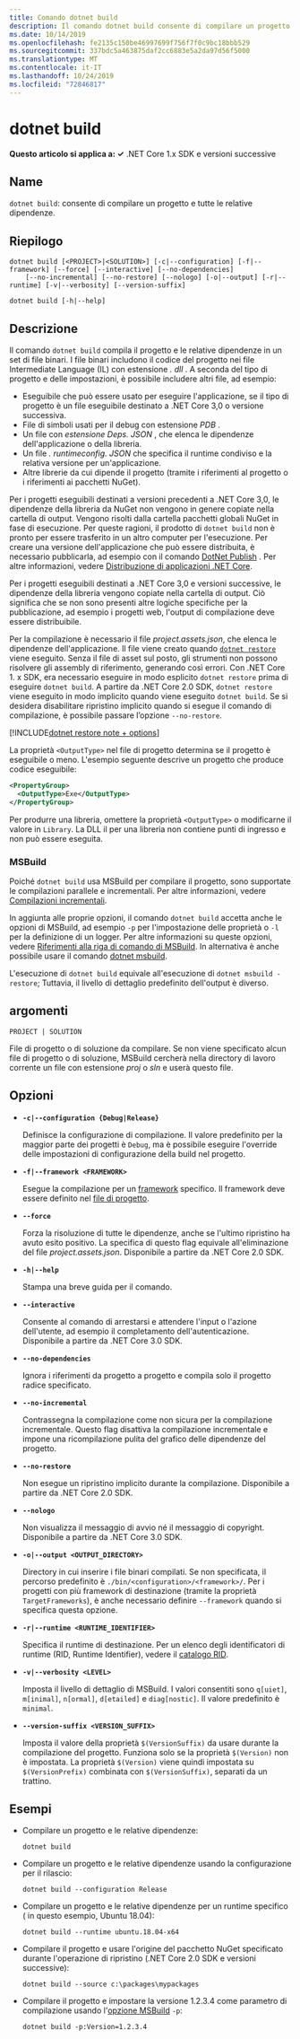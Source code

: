 ```yaml
---
title: Comando dotnet build
description: Il comando dotnet build consente di compilare un progetto e tutte le relative dipendenze.
ms.date: 10/14/2019
ms.openlocfilehash: fe2135c150be46997699f756f7f0c9bc18bbb529
ms.sourcegitcommit: 337bdc5a463875daf2cc6883e5a2da97d56f5000
ms.translationtype: MT
ms.contentlocale: it-IT
ms.lasthandoff: 10/24/2019
ms.locfileid: "72846817"
---
```

# <a name="dotnet-build"></a>dotnet build

**Questo articolo si applica a: ✓** .NET Core 1.x SDK e versioni successive

<!-- todo: uncomment when all CLI commands are reviewed
[!INCLUDE [topic-appliesto-net-core-all](../../../includes/topic-appliesto-net-core-all.md)]
-->

## <a name="name"></a>Name

`dotnet build`: consente di compilare un progetto e tutte le relative dipendenze.

## <a name="synopsis"></a>Riepilogo

```dotnetcli
dotnet build [<PROJECT>|<SOLUTION>] [-c|--configuration] [-f|--framework] [--force] [--interactive] [--no-dependencies]
    [--no-incremental] [--no-restore] [--nologo] [-o|--output] [-r|--runtime] [-v|--verbosity] [--version-suffix]

dotnet build [-h|--help]
```

## <a name="description"></a>Descrizione

Il comando `dotnet build` compila il progetto e le relative dipendenze in un set di file binari. I file binari includono il codice del progetto nei file Intermediate Language (IL) con estensione *. dll* .  A seconda del tipo di progetto e delle impostazioni, è possibile includere altri file, ad esempio:

- Eseguibile che può essere usato per eseguire l'applicazione, se il tipo di progetto è un file eseguibile destinato a .NET Core 3,0 o versione successiva.
- File di simboli usati per il debug con estensione *PDB* .
- Un file con *estensione Deps. JSON* , che elenca le dipendenze dell'applicazione o della libreria.
- Un file *. runtimeconfig. JSON* che specifica il runtime condiviso e la relativa versione per un'applicazione.
- Altre librerie da cui dipende il progetto (tramite i riferimenti al progetto o i riferimenti ai pacchetti NuGet).

Per i progetti eseguibili destinati a versioni precedenti a .NET Core 3,0, le dipendenze della libreria da NuGet non vengono in genere copiate nella cartella di output.  Vengono risolti dalla cartella pacchetti globali NuGet in fase di esecuzione. Per queste ragioni, il prodotto di `dotnet build` non è pronto per essere trasferito in un altro computer per l'esecuzione. Per creare una versione dell'applicazione che può essere distribuita, è necessario pubblicarla, ad esempio con il comando [DotNet Publish](dotnet-publish.md) . Per altre informazioni, vedere [Distribuzione di applicazioni .NET Core](../deploying/index.md).

Per i progetti eseguibili destinati a .NET Core 3,0 e versioni successive, le dipendenze della libreria vengono copiate nella cartella di output. Ciò significa che se non sono presenti altre logiche specifiche per la pubblicazione, ad esempio i progetti web, l'output di compilazione deve essere distribuibile.

Per la compilazione è necessario il file *project.assets.json*, che elenca le dipendenze dell'applicazione. Il file viene creato quando [`dotnet restore`](dotnet-restore.md) viene eseguito. Senza il file di asset sul posto, gli strumenti non possono risolvere gli assembly di riferimento, generando così errori. Con .NET Core 1. x SDK, era necessario eseguire in modo esplicito `dotnet restore` prima di eseguire `dotnet build`. A partire da .NET Core 2.0 SDK, `dotnet restore` viene eseguito in modo implicito quando viene eseguito `dotnet build`. Se si desidera disabilitare ripristino implicito quando si esegue il comando di compilazione, è possibile passare l’opzione `--no-restore`.

[!INCLUDE[dotnet restore note + options](~/includes/dotnet-restore-note-options.md)]

La proprietà `<OutputType>` nel file di progetto determina se il progetto è eseguibile o meno. L'esempio seguente descrive un progetto che produce codice eseguibile:

```xml
<PropertyGroup>
  <OutputType>Exe</OutputType>
</PropertyGroup>
```

Per produrre una libreria, omettere la proprietà `<OutputType>` o modificarne il valore in `Library`. La DLL il per una libreria non contiene punti di ingresso e non può essere eseguita.

### <a name="msbuild"></a>MSBuild

Poiché `dotnet build` usa MSBuild per compilare il progetto, sono supportate le compilazioni parallele e incrementali. Per altre informazioni, vedere [Compilazioni incrementali](/visualstudio/msbuild/incremental-builds).

In aggiunta alle proprie opzioni, il comando `dotnet build` accetta anche le opzioni di MSBuild, ad esempio `-p` per l'impostazione delle proprietà o `-l` per la definizione di un logger. Per altre informazioni su queste opzioni, vedere [Riferimenti alla riga di comando di MSBuild](/visualstudio/msbuild/msbuild-command-line-reference). In alternativa è anche possibile usare il comando [dotnet msbuild](dotnet-msbuild.md).

L'esecuzione di `dotnet build` equivale all'esecuzione di `dotnet msbuild -restore`; Tuttavia, il livello di dettaglio predefinito dell'output è diverso.

## <a name="arguments"></a>argomenti

`PROJECT | SOLUTION`

File di progetto o di soluzione da compilare. Se non viene specificato alcun file di progetto o di soluzione, MSBuild cercherà nella directory di lavoro corrente un file con estensione *proj* o *sln* e userà questo file.

## <a name="options"></a>Opzioni

- **`-c|--configuration {Debug|Release}`**

  Definisce la configurazione di compilazione. Il valore predefinito per la maggior parte dei progetti è `Debug`, ma è possibile eseguire l'override delle impostazioni di configurazione della build nel progetto.

- **`-f|--framework <FRAMEWORK>`**

  Esegue la compilazione per un [framework](../../standard/frameworks.md) specifico. Il framework deve essere definito nel [file di progetto](csproj.md).

- **`--force`**

  Forza la risoluzione di tutte le dipendenze, anche se l'ultimo ripristino ha avuto esito positivo. La specifica di questo flag equivale all'eliminazione del file *project.assets.json*. Disponibile a partire da .NET Core 2.0 SDK.

- **`-h|--help`**

  Stampa una breve guida per il comando.

- **`--interactive`**

  Consente al comando di arrestarsi e attendere l'input o l'azione dell'utente, ad esempio il completamento dell'autenticazione. Disponibile a partire da .NET Core 3.0 SDK.

- **`--no-dependencies`**

  Ignora i riferimenti da progetto a progetto e compila solo il progetto radice specificato.

- **`--no-incremental`**

  Contrassegna la compilazione come non sicura per la compilazione incrementale. Questo flag disattiva la compilazione incrementale e impone una ricompilazione pulita del grafico delle dipendenze del progetto.

- **`--no-restore`**

  Non esegue un ripristino implicito durante la compilazione. Disponibile a partire da .NET Core 2.0 SDK.

- **`--nologo`**

  Non visualizza il messaggio di avvio né il messaggio di copyright. Disponibile a partire da .NET Core 3.0 SDK.

- **`-o|--output <OUTPUT_DIRECTORY>`**

  Directory in cui inserire i file binari compilati. Se non specificata, il percorso predefinito è `./bin/<configuration>/<framework>/`.  Per i progetti con più framework di destinazione (tramite la proprietà `TargetFrameworks`), è anche necessario definire `--framework` quando si specifica questa opzione.

- **`-r|--runtime <RUNTIME_IDENTIFIER>`**

  Specifica il runtime di destinazione. Per un elenco degli identificatori di runtime (RID, Runtime Identifier), vedere il [catalogo RID](../rid-catalog.md).

- **`-v|--verbosity <LEVEL>`**

  Imposta il livello di dettaglio di MSBuild. I valori consentiti sono `q[uiet]`, `m[inimal]`, `n[ormal]`, `d[etailed]` e `diag[nostic]`. Il valore predefinito è `minimal`.

- **`--version-suffix <VERSION_SUFFIX>`**

  Imposta il valore della proprietà `$(VersionSuffix)` da usare durante la compilazione del progetto. Funziona solo se la proprietà `$(Version)` non è impostata. La proprietà `$(Version)` viene quindi impostata su `$(VersionPrefix)` combinata con `$(VersionSuffix)`, separati da un trattino.

## <a name="examples"></a>Esempi

- Compilare un progetto e le relative dipendenze:

  ```dotnetcli
  dotnet build
  ```

- Compilare un progetto e le relative dipendenze usando la configurazione per il rilascio:

  ```dotnetcli
  dotnet build --configuration Release
  ```

- Compilare un progetto e le relative dipendenze per un runtime specifico ( in questo esempio, Ubuntu 18.04):

  ```dotnetcli
  dotnet build --runtime ubuntu.18.04-x64
  ```

- Compilare il progetto e usare l'origine del pacchetto NuGet specificato durante l'operazione di ripristino (.NET Core 2.0 SDK e versioni successive):

  ```dotnetcli
  dotnet build --source c:\packages\mypackages
  ```

- Compilare il progetto e impostare la versione 1.2.3.4 come parametro di compilazione usando l'[opzione MSBuild](#msbuild) `-p`:

  ```dotnetcli
  dotnet build -p:Version=1.2.3.4
  ```
